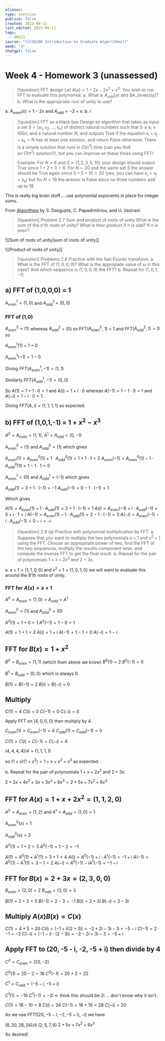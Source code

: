 ```yaml
---
aliases: 
type: exercise
publish: false
created: 2023-09-11
last_edited: 2023-09-11
tags:
  - OMSCS
course: "[[CS6200 Introduction to Graduate Algorithms]]"
week: "4"
chatgpt: false
---
```

# Week 4 - Homework 3 (unassessed) 

> [!question] FFT design
> Let $A(x) = 1 - 2x -2x^2 + x^3$. You wish to run FFT to evaluate this polynomial.
> a. What is $A_{odd}(y)$ and $A_{even}(y)?
> b. What is the appropriate root of unity to use?

a. $A_{even}(x) = 1 - 2x$ and $A_{odd} = -2 + x$.
b. $i$

>[!question] FFT as a black box
>Design an algorithm that takes as input a set $S = \{s_1, s_2, \ldots, s_n\}$ of distinct natural numbers such that $0 \leq s_i \leq 100n$, and a natural number $N$, and outputs True if the equation $s_i + s_j + s_k = N$ has at least one solution, and return False otherwise. There is a simple solution that runs in $O(n^3)$ time (can you find an $O(n^2)$ solution?), but you can improve on these times using FFT!
>
> Example: For $N = 6$ and $S = \{ 1, 2, 3, 5, 10 \}$ your design should output True since $1+2+3 = 6$. For $N = 20$ and the same set $S$ the answer should be True again since $5+5+10 = 20$ (yes, you can have $s_i = s_j = s_k$) but for $N = 19$ the answer is False since no three numbers add up to $19$.

This is really big brain stuff ... use polynomial exponents in place for integer sums. 

From [Algorithms](http://algorithmics.lsi.upc.edu/docs/Dasgupta-Papadimitriou-Vazirani.pdf) by S. Dasgupta, C. Papadimitriou, and U. Vazirani.

> [!question] Problem 2.7 Sum and product of roots of unity
> What is the sum of the $n$'th roots of unity? What is their product if $n$ is odd? If $n$ is even?

![[Sum of roots of unity|sum of roots of unity]]

![[Product of roots of unity]]

>[!question] Problems 2.8 Practice with the fast Fourier transform.
>a. What is the FFT of $(1,0,0,0)$? What is the appropiate value of $\omega$ in this case? And which sequence is $(1,0,0,0)$ the FFT?
>b. Repeat for $(1,0,1,-1)$.

## a) FFT of (1,0,0,0) = 1

$A^1_{even} = (1, 0)$ and $A^1_{odd} = (0,0)$ 

### FFT of (1,0)

$A^2_{even} = (1)$ whereas $A^2_{odd}$ = (0) so FFT($A^2_{even}$, 1) = 1 and FFT($A^2_{odd}, 1) = 0$ so

$A^1_{even}(1)$ = 1 + 0

$A^1_{even}(-1) = 1 - 0$

Giving $FFT(A^1_{even}, -1) = (1,1)$

Similarly $FFT(A^1_{odd}, -1) = (0,0)$

So $A(1) = 1 + 1 \cdot 0 = 1$ and $A(i) = 1 + i \cdot 0$  whereas $A(-1) = 1 - 1 \cdot 0 = 1$ and $A(-i) = 1 - i \cdot 0 = 1$.

Giving $FFT(A, i) = (1,1,1,1)$ as expected.

## b) FFT of (1,0,1,-1) = $1 + x^2 - x^3$

$A^0 = A_{even} = (1,1)$, $A^1 = A_{odd} = (0, -1)$

$A^0_{even} = (1)$ and $A^0_{odd} = (1)$ which gives

$A_{even}(1) = A^0_{even}(1) + 1 \cdot A^0_{odd}(1) = 1 + 1 \cdot 1 = 2$
$A_{even}(-1) = A^0_{even}(1) - 1 \cdot A^0_{odd}(1) = 1 - 1 \cdot 1 = 0$

$A^1_{even} = (0)$ and $A^1_{odd} = (-1)$ which gives

$A_{odd}(1) = 0 + 1 \cdot (-1) = -1$
$A_{odd}(-1) = 0 - 1 \cdot (-1) = 1$

Which gives

$A(1) = A_{even}(1) + 1 \cdot A_{odd}(1) = 2 + 1 \cdot (-1) = 1$
$A(i) = A_{even}(-1) + i \cdot A_{odd}(-1) = 0 + i \cdot 1 = i$
$A(-1) = A_{even}(1) - 1 \cdot A_{odd}(1) = 2 - 1 \cdot (-1) = 3$
$A(-i) = A_{even}(-1) - i \cdot A_{odd}(-1) = 0 - i = -i$

>[!question] 2.9 (a) Practice with polynomial multiplication by FFT.
>a. Suppose that you want to multiply the two polynomials $x + 1$ and $x^2 + 1$ using the FFT. Choose an appropriate power of two, find the FFT of the two sequences, multiply the results component wise, and compute the inverse FFT to get the final result.
>b. Repeat for the pair of polynomials $1 + x + 2x^2$ and $2 + 3x$.

a. $x+1 = (1, 1, 0, 0)$ and $x^2+1 = (1, 0, 1, 0)$ we will want to evaluate this around the 8'th roots of unity. 
### FFT for $A(x) = x + 1$

$A^0 = A_{even} = (1, 0) = A_{odd} = A^1$

$A^0_{even} = (1)$ and $A^0_{odd} = (0)$

$A^0(1) = 1 + 0 = 1$
$A^0(-1) = 1 - 0 = 1$

$A(1) = 1 + 1 = 2$
$A(i) = 1 + i$
$A(-1) = 1 - 1 = 0$
$A(-i) = 1 - i$

## FFT for $B(x) = 1 + x^2$

$B^0 = B_{even} = (1,1)$ (which from above we know)
$B^0(1) = 2$
$B^0(-1) = 0$

$B^1 = B_{odd} = (0,0)$ which is always 0.

$B(1) = B(-1) = 2$
$B(i) = B(-i) = 0$

## Multiply

$C(1) = 4$
$C(i) = 0$
$C(-1) = 0$
$C(-i) = 0$

Apply FFT on $(4,0,0,0)$ then multiply by 4.

$C_{even}(1) = C_{even}(-1) = 4$
$C_{odd}(1) = C_{odd}(-1) = 0$

$C(1) = C(i) = C(-1) = C(-i) = 4$

$(4,4,4,4)/4 = (1,1,1,1)$

so $(1 + x)(1 + x^2) = 1 + x + x^2 + x^3$ as expected. 

b. Repeat for the pair of polynomials $1 + x + 2x^2$ and $2 + 3x$.

$2 + 2x + 4x^2 +3x + 3x^2 + 6x^3 = 2 + 5x + 7x^2 + 6x^3$

## FFT for $A(x) = 1 + x + 2x^2 = (1,1,2,0)$

$A^0 = A_{even} = (1,2)$ and $A^1 = A_{odd} = (1,0) = 1$

$A^0_{even}(x) = 1$

$A^0_{odd}(x) = 2$

$A^0(1) = 1 + 2 = 3$
$A^0(-1) = 1 - 2 = -1$

$A(1) = A^0(1) + A^1(1) = 3 + 1 = 4$
$A(i) = A^0(-1) + i \cdot A^1(-1) = -1 + i$
$A(-1) = A^0(1) - A^1(1) = 3 - 1 = 2$
$A(-i) = A^0(-1) - i A^1(-1) = -1 - i$

## FFT for $B(x) = 2 + 3x = (2, 3, 0, 0)$

$B_{even} = (2,0) = 2$
$B_{odd} = (3,0) = 3$

$B(1) = 2 + 3 = 5$
$B(-1) = 2 - 3 = -1$
$B(i) = 2 + 3i$
$B(-i) = 2 - 3i$

## Multiply $A(x)B(x) = C(x)$

$C(1) = 4 * 5 =20$
$C(i) = (-1 + i)(2 + 3i) = -2 + 2i - 3i - 3 = -5 - i$
$C(-1) = 2 \cdot -1 = -2$
$C(-i) = (-1-i) \cdot (2 - 3i) = -2 -2i +3i - 3 = -5 + i$

## Apply FFT to (20, -5 - i, -2, -5 + i) then divide by 4

$C^0 = C_{even} = (20, -2)$

$C^0(1) = 20 - 2 = 18$
$C^0(-1) = 20 + 2 = 22$

$C^1 = C_{odd} = (-5 -i, -5 + i)$

$C^1(1) = -10$
$C^1(-1) = -2i$ <- think this should be 2i ... don't know why it isn't.

$C(1) = 18 - 10 = 8$
$C(i) = 24$
$C(-1) = 18 + 10 = 28$
$C(-i) = 20$

As we use $FFT((20, -5 - i, -2, -5 + i), -i)$ we have 

$(8, 20, 28, 24) / 4$
$(2, 5, 7, 6)$
$2 + 5x + 7x^2 + 6x^3$

As desired!